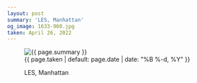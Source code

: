 ```yaml
---
layout: post
summary: 'LES, Manhattan'
og_image: 1633-960.jpg
taken: April 26, 2022
---
```


<figure class="post">
 <img alt="{{ page.summary }}" sizes="(min-width: 700px) 50vw, calc(100vw - 2rem)" src="{{ site.assets_url }}/1633-480.jpg" srcset="{{ site.assets_url }}/1633-240.jpg 240w, {{ site.assets_url }}/1633-480.jpg 480w, {{ site.assets_url }}/1633-720.jpg 720w, {{ site.assets_url }}/1633-960.jpg 960w"/>
 <figcaption>
  <time>
   {{ page.taken | default: page.date | date: "%B %-d, %Y" }}
  </time>
  <p>
   LES, Manhattan
  </p>
 </figcaption>
</figure>
